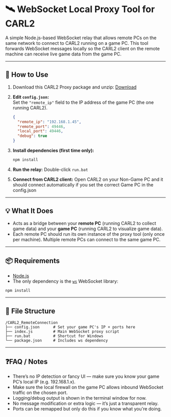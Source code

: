 # 🛰️ WebSocket Local Proxy Tool for CARL2

A simple Node.js-based WebSocket relay that allows remote PCs on the same network to connect to CARL2 running on a game
PC. This tool forwards WebSocket messages locally so the CARL2 client on the remote machine can receive live game data
from the game PC.

---

## 🔧 How to Use

1. Download this CARL2 Proxy package and
   unzip: [Download](https://github.com/LNDRLNDR/CARL2_App/raw/refs/heads/main/CARL2_RemoteConnection/CARL2Proxy.zip)

2. **Edit `config.json`:**  
   Set the `"remote_ip"` field to the IP address of the game PC (the one running CARL2).

    ```json
    {
      "remote_ip": "192.168.1.45",
      "remote_port": 49446,
      "local_port": 49446,
      "debug": true
    }
    ```

3. **Install dependencies (first time only):**

    ```bash
    npm install
    ```

4. **Run the relay:** Double-click `run.bat`


5. **Connect from CARL2 client:** Open CARL2 on your Non-Game PC and it should connect automatically if you set the
   correct Game PC in the config.json

---

## 💡 What It Does

- Acts as a bridge between your **remote PC** (running CARL2 to collect game data) and your **game PC** (running CARL2
  to visualize game data).
- Each remote PC should run its own instance of the proxy tool (only once per machine). Multiple remote PCs can connect
  to the same game PC.

---

## 📦 Requirements

- [Node.js](https://nodejs.org/)
- The only dependency is the [`ws`](https://www.npmjs.com/package/ws) WebSocket library:

```bash
npm install
```

---

## 📁 File Structure

```
/CARL2_RemoteConnection
├── config.json      # Set your game PC's IP + ports here
├── index.js         # Main WebSocket proxy script
├── run.bat          # Shortcut for Windows
└── package.json     # Includes ws dependency
```

---

## ❓FAQ / Notes

- There’s no IP detection or fancy UI — make sure you know your game PC’s local IP (e.g. 192.168.1.x).
- Make sure the local firewall on the game PC allows inbound WebSocket traffic on the chosen port.
- Logging/debug output is shown in the terminal window for now.
- No message modification or extra logic — it’s just a transparent relay.
- Ports can be remapped but only do this if you know what you're doing.
